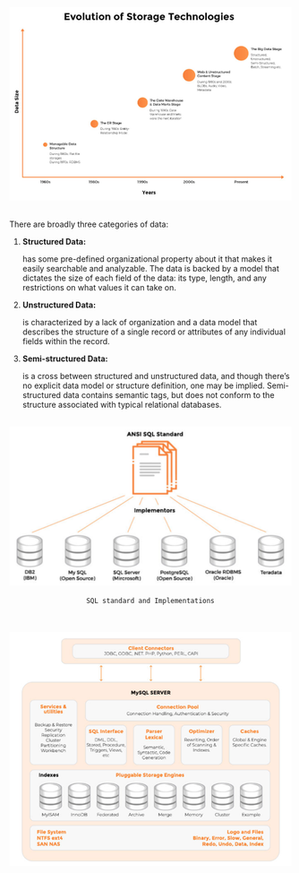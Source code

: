 <br>
<div align="center">

  <img src="img\evolution_storage.png" alt="Evolution Storage Technologies">
</div>
<br>

<p>There are broadly three categories of data:</p>

1. <b>Structured Data: </b>

   <p>has some pre-defined organizational property about it that makes it easily searchable and analyzable. The data is backed by a model that dictates the size of each field of the data: its type, length, and any restrictions on what values it can take on.</p>

2. <b>Unstructured Data: </b>

   <p> is characterized by a lack of organization and a data model that describes the structure of a single record or attributes of any individual fields within the record.</p>

3. <b>Semi-structured Data: </b>

   <p> is a cross between structured and unstructured data, and though there’s no explicit data model or structure definition, one may be implied. Semi-structured data contains semantic tags, but does not conform to the structure associated with typical relational databases.</p>

<br>
  <div align="center">

  <img src="img\standard_implementations.png" alt="SQL Standard and Implementations">

  <code>SQL standard and Implementations</code>
  </div>
<br>

<br>
  <div align="center">
  <img src="img\mysql_architecture.png" alt="MYSQL Architecture">
  </div>
<br>
